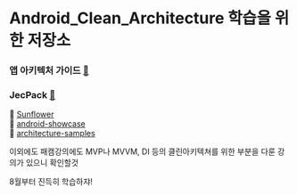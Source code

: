 # Android_Clean_Architecture 학습을 위한 저장소

### 앱 아키텍처 가이드 [🥕](https://developer.android.com/jetpack/guide)
### JecPack [🥕](https://developer.android.com/jetpack/getting-started)

🥕 [Sunflower](https://github.com/h0keun/sunflower)  
🥕 [android-showcase](https://github.com/h0keun/android-showcase)  
🥕 [architecture-samples](https://github.com/h0keun/architecture-samples)

이외에도 패캠강의에도 MVP나 MVVM, DI 등의 클린아키텍쳐를 위한 부분을 다룬 강의가 있으니 확인할것

8월부터 진득히 학습하쟈!
